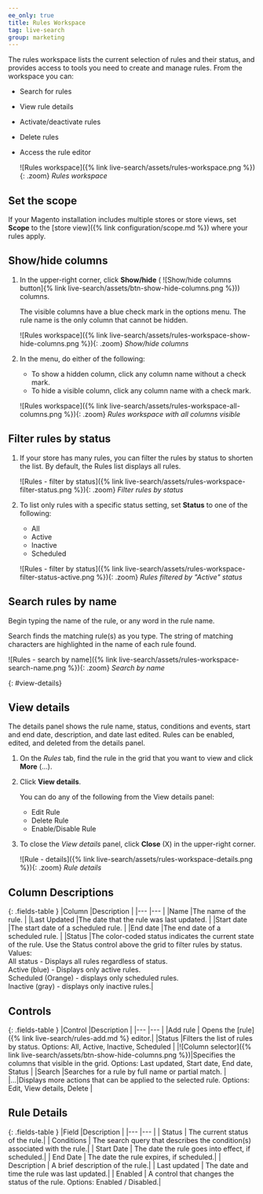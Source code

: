 ```yaml
---
ee_only: true
title: Rules Workspace
tag: live-search
group: marketing
---
```


The rules workspace lists the current selection of rules and their status, and provides access to tools you need to create and manage rules. From the workspace you can:

- Search for rules
- View rule details
- Activate/deactivate rules
- Delete rules
- Access the rule editor

  ![Rules workspace]({% link live-search/assets/rules-workspace.png %}){: .zoom}
   _Rules workspace_

## Set the scope

If your Magento installation includes multiple stores or store views, set **Scope** to the [store view]({% link configuration/scope.md %}) where your rules apply.

## Show/hide columns

1. In the upper-right corner, click **Show/hide** ( ![Show/hide columns button]{% link live-search/assets/btn-show-hide-columns.png %})) columns.

   The visible columns have a blue check mark in the options menu. The rule name is the only column that cannot be hidden.

   ![Rules workspace]({% link live-search/assets/rules-workspace-show-hide-columns.png %}){: .zoom}
   _Show/hide columns_

1. In the menu, do either of the following:

   - To show a hidden column, click any column name without a check mark.
   - To hide a visible column, click any column name with a check mark.

   ![Rules workspace]({% link live-search/assets/rules-workspace-all-columns.png %}){: .zoom}
   _Rules workspace with all columns visible_

## Filter rules by status

1. If your store has many rules, you can filter the rules by status to shorten the list. By default, the Rules list displays all rules.

   ![Rules - filter by status]({% link live-search/assets/rules-workspace-filter-status.png %}){: .zoom}
   _Filter rules by status_

1. To list only rules with a specific status setting, set **Status** to one of the following:

   - All
   - Active
   - Inactive
   - Scheduled

   ![Rules - filter by status]({% link live-search/assets/rules-workspace-filter-status-active.png %}){: .zoom}
   _Rules filtered by "Active" status_

## Search rules by name

Begin typing the name of the rule, or any word in the rule name.

Search finds the matching rule(s) as you type. The string of matching characters are highlighted in the name of each rule found.

![Rules - search by name]({% link live-search/assets/rules-workspace-search-name.png %}){: .zoom}
_Search by name_

{: #view-details}
## View details

The details panel shows the rule name, status, conditions and events, start and end date, description, and date last edited. Rules can be enabled, edited, and deleted from the details panel.

1. On the _Rules_ tab, find the rule in the grid that you want to view and click **More** (…).
1. Click **View details**.

   You can do any of the following from the View details panel:

   - Edit Rule
   - Delete Rule
   - Enable/Disable Rule

1. To close the _View details_ panel, click **Close** (X) in the upper-right corner.

   ![Rule - details]({% link live-search/assets/rules-workspace-details.png %}){: .zoom}
   _Rule details_

## Column Descriptions

{: .fields-table }
|Column |Description |
|--- |--- |
|Name |The name of the rule. |
|Last Updated |The date that the rule was last updated. |
|Start date |The start date of a scheduled rule. |
|End date |The end date of a scheduled rule. |
|Status |The color-coded status indicates the current state of the rule. Use the Status control above the grid to filter rules by status. Values:<br />All status  - Displays all rules regardless of status.<br />Active (blue) - Displays only active rules.<br />Scheduled (Orange) - displays only scheduled rules.<br />Inactive (gray) - displays only inactive rules.|

## Controls

{: .fields-table }
|Control |Description |
|--- |--- |
|Add rule | Opens the [rule]({% link live-search/rules-add.md %} editor.|
|Status |Filters the list of rules by status. Options: All, Active, Inactive, Scheduled |
|![Column selector]({% link live-search/assets/btn-show-hide-columns.png %})|Specifies the columns that visible in the grid. Options: Last updated, Start date, End date, Status |
|Search |Searches for a rule by full name or partial match. |
|...|Displays more actions that can be applied to the selected rule. Options: Edit, View details, Delete |

## Rule Details

{: .fields-table }
|Field |Description |
|--- |--- |
| Status | The current status of the rule.|
| Conditions | The search query that describes the condition(s) associated with the rule.|
| Start Date | The date the rule goes into effect, if scheduled.|
| End Date | The date the rule expires, if scheduled.|
| Description | A brief description of the rule.|
| Last updated | The date and time the rule was last updated.|
| Enabled | A control that changes the status of the rule. Options: Enabled / Disabled.|

<style>
.fields-table td:first-of-type {
width: 270px;
}
</style>